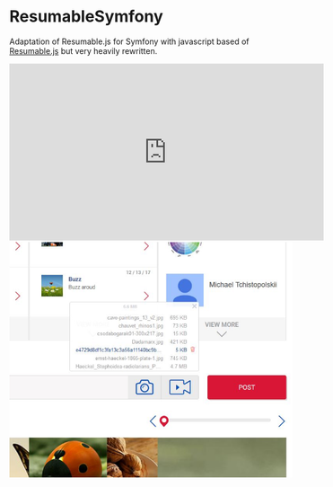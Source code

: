 # ResumableSymfony
Adaptation of Resumable.js for Symfony with javascript based of <a href="https://github.com/23/resumable.js/">Resumable.js</a> but very heavily rewritten.  

<iframe width="560" height="315" src="https://www.youtube.com/embed/V9TC0pJzAVM" frameborder="0" gesture="media" allow="encrypted-media" allowfullscreen></iframe>

<img src="https://github.com/Dodotree/ResumableSymfony/blob/master/Capture8.JPG?raw=true">
